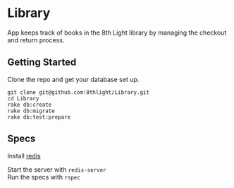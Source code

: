 Library
=======

App keeps track of books in the 8th Light library by managing the checkout and return process.

Getting Started
---------------

Clone the repo and get your database set up.

`git clone git@github.com:8thlight/Library.git`  
`cd Library`  
`rake db:create`  
`rake db:migrate`  
`rake db:test:prepare`  

Specs
-----

Install [redis](http://redis.io)

Start the server with `redis-server`  
Run the specs with `rspec`

